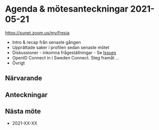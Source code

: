 # Agenda & mötesanteckningar 2021-05-21

https://sunet.zoom.us/my/fresia


* Intro & recap från senaste gången
* Upprättade saker i profilen sedan senaste mötet
* Diskussioner - inkomna frågeställningar - Se [Issues](https://github.com/oidc-sweden/specifications/issues)
* OpenID Connect in i Sweden Connect. Steg framåt ...
* Övrigt

## Närvarande

<!--
* Martin Lindström
* Leif Johansson
* Stefan Santesson
* Fresia Pérez
* Dragoljub Nešić
* Petter Dahl
* Jesper Skagerberg
* Erik Lupander
* Stefan Halén
* Roger Fagerud
* Per Mützell
* Anders Malmros

-->

## Anteckningar


## Nästa möte

* 2021-XX-XX
 

